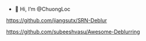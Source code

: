 - 👋 Hi, I’m @ChuongLoc

https://github.com/jiangsutx/SRN-Deblur

https://github.com/subeeshvasu/Awesome-Deblurring
